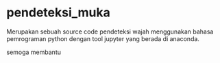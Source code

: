 # pendeteksi_muka
Merupakan sebuah source code pendeteksi wajah menggunakan bahasa pemrograman python
dengan tool jupyter yang berada di anaconda.

semoga membantu